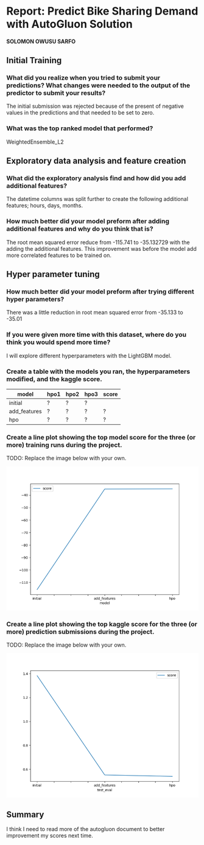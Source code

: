 # Report: Predict Bike Sharing Demand with AutoGluon Solution
#### SOLOMON OWUSU SARFO

## Initial Training
### What did you realize when you tried to submit your predictions? What changes were needed to the output of the predictor to submit your results?
The initial submission was rejected because of the present of negative values in the predictions and that needed to be set to zero.

### What was the top ranked model that performed?
WeightedEnsemble_L2

## Exploratory data analysis and feature creation
### What did the exploratory analysis find and how did you add additional features?
The datetime columns was split further to create the following additional features; hours, days, months.

### How much better did your model preform after adding additional features and why do you think that is?
The root mean squared error reduce from -115.741 to -35.132729 with the adding the additional features.
This improvement was before the model add more correlated features to be trained on.

## Hyper parameter tuning
### How much better did your model preform after trying different hyper parameters?
There was a little reduction in root mean squared error from -35.133 to -35.01

### If you were given more time with this dataset, where do you think you would spend more time?
I will explore different hyperparameters with the LightGBM model.

### Create a table with the models you ran, the hyperparameters modified, and the kaggle score.
|model|hpo1|hpo2|hpo3|score|
|--|--|--|--|--|
|initial|?|?|?||
|add_features|?|?|?|?|
|hpo|?|?|?|?|

### Create a line plot showing the top model score for the three (or more) training runs during the project.

TODO: Replace the image below with your own.

![model_train_score.png](img/model_train_score.png)

### Create a line plot showing the top kaggle score for the three (or more) prediction submissions during the project.

TODO: Replace the image below with your own.

![model_test_score.png](img/model_test_score.png)

## Summary
I think I need to read more of the autogluon document to better improvement my scores next time.

